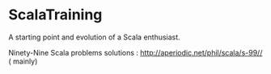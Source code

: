 # ScalaTraining
A starting point and evolution of a Scala enthusiast.


Ninety-Nine Scala problems solutions : http://aperiodic.net/phil/scala/s-99// ( mainly)

